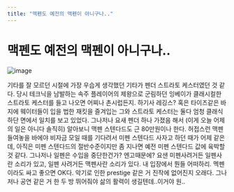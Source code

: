 ```yaml
---
title: "맥펜도 예전의 맥펜이 아니구나.."
---
```

# 맥펜도 예전의 맥펜이 아니구나..

![image](30bc37b07b63493259ef10e0c7983cfe.jpg)


기타를 잘 모르던 시절에 가장 우습게 생각했던 기타가 펜더 스트라토 케스터였던 것 같다. 
당시 테크닉을 남발하는 속주 플레이어의 제왕으로 군림하던 잉베이가 클래시컬한 스트라토 케스터를 들고 나오면
어찌나 촌시럽든지. 하기사 레깅스? 혹은 타이즈같은 바지에 웨이터들이 입을 법한 재킷을 즐겨입는 그와 스트라토 케스터는 둘다 엄청 클래식하단 면에서 일치를 보고 있었다.
그나저나 요새 펜더 하나 가졌음 해서 (이게 오늘 어제의 일은 아니다 솔직히) 알아보니 맥펜 스텐다드도 근 80만원이나 한다.
허접스런 맥펜 들여놓을 바에야 비자금 모일 때를 기다려서 미펜 스텐다드 사자고 하던 때가 어제 같은데,
아직은 미펜 스텐다드의 절반수준이지만 좀 지나면 예전 미펜 스텐다드 값에 육박할 것 같다. 
그나저나 일펜은 수입을 중단한건가? 엔고때문에? 요샌 미펜사려거든 일펜사란 소리가 있고, 일펜 사려거든 맥펜사란 소리가 있다.
내 입장에서 뭔들 어떠하리. 멕펜이라도 싸고 좋으면 OK다. 악기로 인한 prestige 같은 거 진작에 없어진지 오래다.
그나저나 공연 같은 거 한 두 방 뛰어줘야 삶의 활력이 생길텐데..이거야 원..

